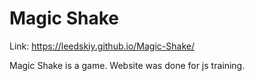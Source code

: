 # Magic Shake
Link: https://leedskiy.github.io/Magic-Shake/

Magic Shake is a game. Website was done for js training.
